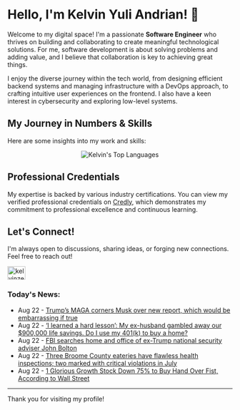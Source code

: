 # Hello, I'm Kelvin Yuli Andrian! 👋

Welcome to my digital space! I'm a passionate **Software Engineer** who thrives on building and collaborating to create meaningful technological solutions. For me, software development is about solving problems and adding value, and I believe that collaboration is key to achieving great things.

I enjoy the diverse journey within the tech world, from designing efficient backend systems and managing infrastructure with a DevOps approach, to crafting intuitive user experiences on the frontend. I also have a keen interest in cybersecurity and exploring low-level systems.

## My Journey in Numbers & Skills

Here are some insights into my work and skills:

<p align="center">
  <img src="https://github-readme-stats.vercel.app/api/top-langs/?username=kelvinzer0&layout=compact&theme=radical" alt="Kelvin's Top Languages" />
</p>

## Professional Credentials

My expertise is backed by various industry certifications. You can view my verified professional credentials on [Credly](https://www.credly.com/users/kelvin-yuli-andrian/badges), which demonstrates my commitment to professional excellence and continuous learning.

## Let's Connect!

I'm always open to discussions, sharing ideas, or forging new connections. Feel free to reach out!

<p align="left">
    <a href="https://linkedin.com/in/kelvinzero" target="blank"><img align="center" src="https://cdn.jsdelivr.net/npm/simple-icons@3.0.1/icons/linkedin.svg" alt="kelvinzero" height="30" width="40" /></a>
</p>

### Today's News:

<!-- feed start -->
- Aug 22 - [Trump’s MAGA corners Musk over new report, which would be embarrassing if true](https://www.yahoo.com/news/articles/trump-maga-corners-musk-over-140640011.html)
- Aug 22 - [‘I learned a hard lesson’: My ex-husband gambled away our $900,000 life savings. Do I use my 401(k) to buy a home?](https://finance.yahoo.com/news/learned-hard-lesson-ex-husband-231400092.html)
- Aug 22 - [FBI searches home and office of ex-Trump national security adviser John Bolton](https://www.yahoo.com/news/articles/fbi-searches-home-former-trump-113837080.html)
- Aug 22 - [Three Broome County eateries have flawless health inspections; two marked with critical violations in July](https://www.yahoo.com/news/articles/three-broome-county-eateries-flawless-091916973.html)
- Aug 22 - [1 Glorious Growth Stock Down 75% to Buy Hand Over Fist, According to Wall Street](https://finance.yahoo.com/news/1-glorious-growth-stock-down-080900052.html)
<!-- feed end -->

---

Thank you for visiting my profile!
